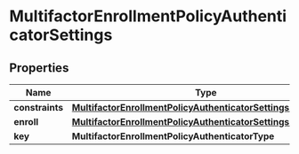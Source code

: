 

# MultifactorEnrollmentPolicyAuthenticatorSettings


## Properties

| Name | Type | Description | Notes |
|------------ | ------------- | ------------- | -------------|
|**constraints** | [**MultifactorEnrollmentPolicyAuthenticatorSettingsConstraints**](MultifactorEnrollmentPolicyAuthenticatorSettingsConstraints.md) |  |  [optional] |
|**enroll** | [**MultifactorEnrollmentPolicyAuthenticatorSettingsEnroll**](MultifactorEnrollmentPolicyAuthenticatorSettingsEnroll.md) |  |  [optional] |
|**key** | **MultifactorEnrollmentPolicyAuthenticatorType** |  |  [optional] |




